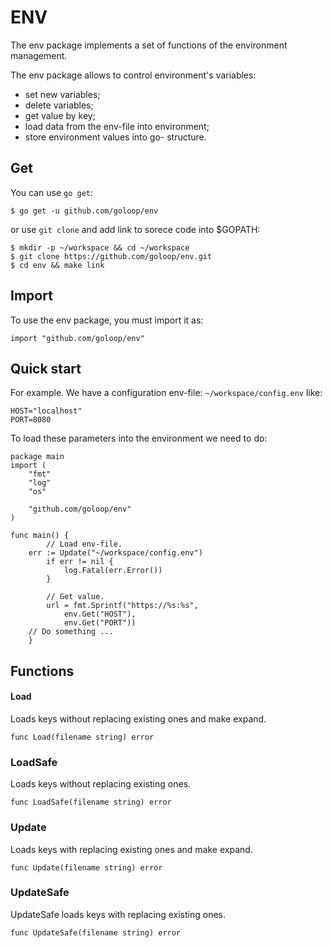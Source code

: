 # ENV

The env package implements a set of functions of the environment management.

The env package allows to control environment's variables: 
* set new variables;
* delete variables;
* get value by key;
* load data from the env-file into environment;
* store environment values into go- structure.

## Get

You can use `go get`:

```
$ go get -u github.com/goloop/env
```
or use `git clone`  and add link to sorece code into $GOPATH:

```
$ mkdir -p ~/workspace && cd ~/workspace
$ git clone https://github.com/goloop/env.git
$ cd env && make link
```

## Import

To use the env package, you must import it as:

```
import "github.com/goloop/env"

```

## Quick start

For example. We have a configuration env-file: `~/workspace/config.env` like:
```
HOST="localhost"
PORT=8080
```
To load these parameters into the environment we need to do:

```
package main
import (
    "fmt"
    "log"
    "os"
    
    "github.com/goloop/env"
)

func main() {
        // Load env-file.
	err := Update("~/workspace/config.env")
        if err != nil {
            log.Fatal(err.Error())
        }
        
        // Get value.
        url = fmt.Sprintf("https://%s:%s",
	        env.Get("HOST"),
	        env.Get("PORT"))
	// Do something ... 
    }
```

## Functions
#### Load

Loads keys without replacing existing ones and make expand.

`func Load(filename string) error`

### LoadSafe

Loads keys without replacing existing ones.

`func LoadSafe(filename string) error`

### Update

Loads keys with replacing existing ones and make expand.

`func Update(filename string) error`

### UpdateSafe

UpdateSafe loads keys with replacing existing ones.

`func UpdateSafe(filename string) error`

